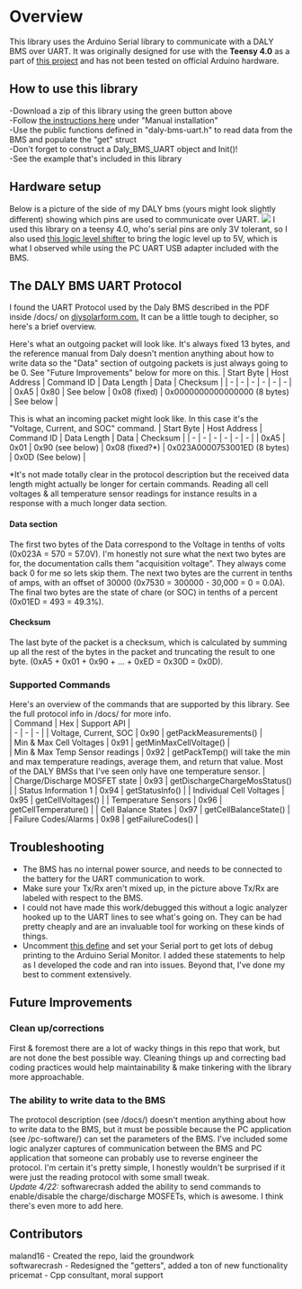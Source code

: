 # Overview
This library uses the Arduino Serial library to communicate with a DALY BMS over UART. It was originally designed for use with the **Teensy 4.0** as a part of [this project](https://github.com/maland16/citicar-charger) and has not been tested on official Arduino hardware. 

## How to use this library  
-Download a zip of this library using the green button above  
-Follow [the instructions here](https://www.arduino.cc/en/guide/libraries) under "Manual installation"  
-Use the public functions defined in "daly-bms-uart.h" to read data from the BMS and populate the "get" struct   
-Don't forget to construct a Daly_BMS_UART object and Init()!  
-See the example that's included in this library  

## Hardware setup
Below is a picture of the side of my DALY bms (yours might look slightly different) showing which pins are used to communicate over UART. 
<img src="https://raw.githubusercontent.com/maland16/daly-bms-uart/main/docs/UART%20Interface.jpg">
I used this library on a teensy 4.0, who's serial pins are only 3V tolerant, so I also used [this logic level shifter](https://www.adafruit.com/product/757) to bring the logic level up to 5V, which is what I observed while using the PC UART USB adapter included with the BMS.

## The DALY BMS UART Protocol
I found the UART Protocol used by the Daly BMS described in the PDF inside /docs/ on [diysolarform.com.](https://diysolarforum.com/resources/daly-smart-bms-manual-and-documentation.48/) It can be a little tough to decipher, so here's a brief overview.

Here's what an outgoing packet will look like. It's always fixed 13 bytes, and the reference manual from Daly doesn't mention anything about how to write data so the "Data" section of outgoing packets is just always going to be 0. See "Future Improvements" below for more on this.
| Start Byte      | Host Address | Command ID | Data Length | Data | Checksum | 
| - | - | - | - | - | - | 
| 0xA5 | 0x80 | See below | 0x08 (fixed) | 0x0000000000000000 (8 bytes) | See below |

This is what an incoming packet might look like. In this case it's the "Voltage, Current, and SOC" command. 
| Start Byte      | Host Address | Command ID | Data Length | Data | Checksum | 
| - | - | - | - | - | - | 
| 0xA5 | 0x01 | 0x90 (see below) | 0x08 (fixed?*) | 0x023A0000753001ED (8 bytes) | 0x0D (See below) |

\*It's not made totally clear in the protocol description but the received data length might actually be longer for certain commands. Reading all cell voltages & all temperature sensor readings for instance results in a response with a much longer data section.  

#### Data section
The first two bytes of the Data correspond to the Voltage in tenths of volts (0x023A = 570 = 57.0V). I'm honestly not sure what the next two bytes are for, the documentation calls them "acquisition voltage". They always come back 0 for me so lets skip them. The next two bytes are the current in tenths of amps, with an offset of 30000 (0x7530 = 300000 - 30,000 = 0 = 0.0A). The final two bytes are the state of chare (or SOC) in tenths of a percent (0x01ED = 493 = 49.3%).   
#### Checksum
The last byte of the packet is a checksum, which is calculated by summing up all the rest of the bytes in the packet and truncating the result to one byte. (0xA5 + 0x01 + 0x90 + ... + 0xED = 0x30D = 0x0D).  

### Supported Commands
Here's an overview of the commands that are supported by this library. See the full protocol info in /docs/ for more info.  
| Command | Hex | Support API |  
| - | - | - |
| Voltage, Current, SOC | 0x90 | getPackMeasurements() |  
| Min & Max Cell Voltages | 0x91 | getMinMaxCellVoltage() |  
| Min & Max Temp Sensor readings | 0x92 | getPackTemp() will take the min and max temperature readings, average them, and return that value. Most of the DALY BMSs that I've seen only have one temperature sensor. |  
| Charge/Discharge MOSFET state | 0x93 | getDischargeChargeMosStatus() |
| Status Information 1 | 0x94 | getStatusInfo() |
| Individual Cell Voltages | 0x95 | getCellVoltages() |
| Temperature Sensors | 0x96 | getCellTemperature() |
| Cell Balance States | 0x97 | getCellBalanceState() |
| Failure Codes/Alarms | 0x98 | getFailureCodes() |


## Troubleshooting
- The BMS has no internal power source, and needs to be connected to the battery for the UART communication to work.
- Make sure your Tx/Rx aren't mixed up, in the picture above Tx/Rx are labeled with respect to the BMS.  
- I could not have made this work/debugged this without a logic analyzer hooked up to the UART lines to see what's going on. They can be had pretty cheaply and are an invaluable tool for working on these kinds of things.  
- Uncomment [this define](https://github.com/maland16/daly-bms-uart/blob/main/daly-bms-uart.h#L8) and set your Serial port to get lots of debug printing to the Arduino Serial Monitor. I added these statements to help as I developed the code and ran into issues. Beyond that, I've done my best to comment extensively.  

## Future Improvements
### Clean up/corrections  
First & foremost there are a lot of wacky things in this repo that work, but are not done the best possible way. Cleaning things up and correcting bad coding practices would help maintainability & make tinkering with the library more approachable.   
### The ability to write data to the BMS
The protocol description (see /docs/) doesn't mention anything about how to write data to the BMS, but it must be possible because the PC application (see /pc-software/) can set the parameters of the BMS. I've included some logic analyzer captures of communication between the BMS and PC application that someone can probably use to reverse engineer the protocol. I'm certain it's pretty simple, I honestly wouldn't be surprised if it were just the reading protocol with some small tweak.   
*Update 4/22:* softwarecrash added the ability to send commands to enable/disable the charge/discharge MOSFETs, which is awesome. I think there's even more to add here.

## Contributors
maland16 - Created the repo, laid the groundwork  
softwarecrash - Redesigned the "getters", added a ton of new functionality  
pricemat - Cpp consultant, moral support
